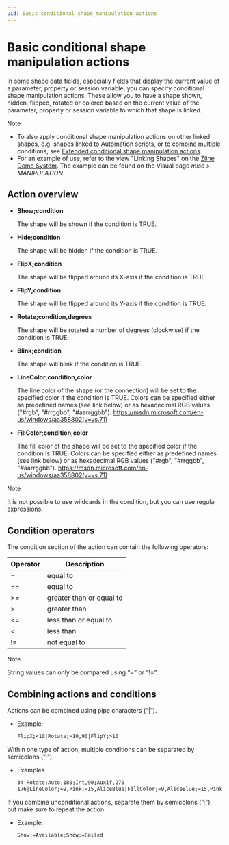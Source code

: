 ```yaml
---
uid: Basic_conditional_shape_manipulation_actions
---
```


# Basic conditional shape manipulation actions

In some shape data fields, especially fields that display the current value of a parameter, property or session variable, you can specify conditional shape manipulation actions. These allow you to have a shape shown, hidden, flipped, rotated or colored based on the current value of the parameter, property or session variable to which that shape is linked.

> [!NOTE]
>
> - To also apply conditional shape manipulation actions on other linked shapes, e.g. shapes linked to Automation scripts, or to combine multiple conditions, see [Extended conditional shape manipulation actions](xref:Extended_conditional_shape_manipulation_actions).
> - For an example of use, refer to the view "Linking Shapes" on the [Ziine Demo System](xref:ZiineDemoSystem). The example can be found on the Visual page _misc > MANIPULATION_.

## Action overview

- **Show;condition**

  The shape will be shown if the condition is TRUE.

- **Hide;condition**

  The shape will be hidden if the condition is TRUE.

- **FlipX;condition**

  The shape will be flipped around its X-axis if the condition is TRUE.

- **FlipY;condition**

  The shape will be flipped around its Y-axis if the condition is TRUE.

- **Rotate;condition,degrees**

  The shape will be rotated a number of degrees (clockwise) if the condition is TRUE.

- **Blink;condition**

  The shape will blink if the condition is TRUE.

- **LineColor;condition,color**

  The line color of the shape (or the connection) will be set to the specified color if the condition is TRUE. Colors can be specified either as predefined names (see link below) or as hexadecimal RGB values ("#rgb", "#rrggbb", "#aarrggbb"). <https://msdn.microsoft.com/en-us/windows/aa358802(v=vs.71)>

- **FillColor;condition,color**

  The fill color of the shape will be set to the specified color if the condition is TRUE. Colors can be specified either as predefined names (see link below) or as hexadecimal RGB values ("#rgb", "#rrggbb", "#aarrggbb"). <https://msdn.microsoft.com/en-us/windows/aa358802(v=vs.71)>

> [!NOTE]
> It is not possible to use wildcards in the condition, but you can use regular expressions.

## Condition operators

The condition section of the action can contain the following operators:

| Operator | Description              |
| -------- | ------------------------ |
| =        | equal to                 |
| ==       | equal to                 |
| \>=      | greater than or equal to |
| \>       | greater than             |
| \<=      | less than or equal to    |
| \<       | less than                |
| !=       | not equal to             |

> [!NOTE]
> String values can only be compared using “=” or “!=”.

## Combining actions and conditions

Actions can be combined using pipe characters (“\|”).

- Example:

  ```txt
  FlipX;<10|Rotate;=10,90|FlipY;>10
  ```

Within one type of action, multiple conditions can be separated by semicolons (”;”).

- Examples

  ```txt
  34|Rotate;Auto,180;Int,90;Auxif,270
  176|LineColor;=9,Pink;=15,AliceBlue|FillColor;=9,AliceBlue;=15,Pink
  ```

If you combine unconditional actions, separate them by semicolons (”;”), but make sure to repeat the action.

- Example:

  ```txt
  Show;=Available;Show;=Failed
  ```
